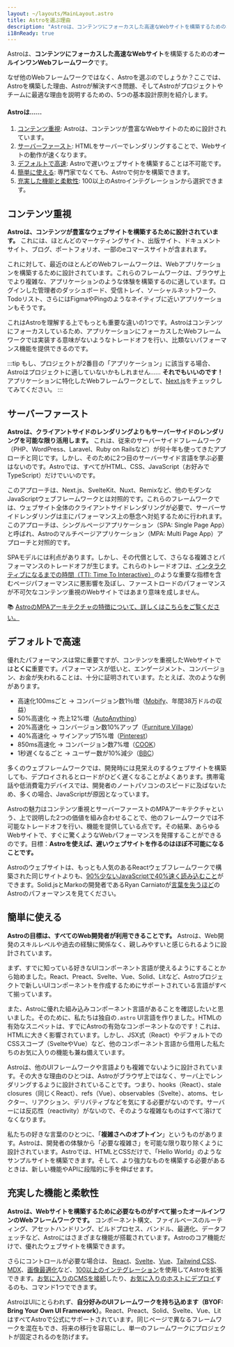 ```yaml
---
layout: ~/layouts/MainLayout.astro
title: Astroを選ぶ理由
description: "Astroは、コンテンツにフォーカスした高速なWebサイトを構築するためのオールインワンWebフレームワークです。詳しくはこちら。"
i18nReady: true
---
```


Astroは、**コンテンツにフォーカスした高速なWebサイト**を構築するための**オールインワンWebフレームワーク**です。

なぜ他のWebフレームワークではなく、Astroを選ぶのでしょうか？ここでは、Astroを構築した理由、Astroが解決すべき問題、そしてAstroがプロジェクトやチームに最適な理由を説明するための、5つの基本設計原則を紹介します。

#### Astroは……

1. [コンテンツ重視](#コンテンツ重視): Astroは、コンテンツが豊富なWebサイトのために設計されています。
2. [サーバーファースト](#サーバーファースト): HTMLをサーバーでレンダリングすることで、Webサイトの動作が速くなります。
3. [デフォルトで高速](#デフォルトで高速): Astroで遅いウェブサイトを構築することは不可能です。
4. [簡単に使える](#簡単に使える): 専門家でなくても、Astroで何かを構築できます。
5. [充実した機能と柔軟性](#充実した機能と柔軟性): 100以上のAstroインテグレーションから選択できます。


## コンテンツ重視

**Astroは、コンテンツが豊富なウェブサイトを構築するために設計されています。** これには、ほとんどのマーケティングサイト、出版サイト、ドキュメントサイト、ブログ、ポートフォリオ、一部のeコマースサイトが含まれます。

これに対して、最近のほとんどのWebフレームワークは、Webアプリケーションを構築するために設計されています。これらのフレームワークは、ブラウザ上でより複雑な、アプリケーションのような体験を構築するのに適しています。ログインした管理者のダッシュボード、受信トレイ、ソーシャルネットワーク、Todoリスト、さらにはFigmaやPingのようなネイティブに近いアプリケーションもそうです。

これはAstroを理解する上でもっとも重要な違いの1つです。Astroはコンテンツにフォーカスしているため、アプリケーションにフォーカスしたWebフレームワークでは実装する意味がないようなトレードオフを行い、比類ないパフォーマンス機能を提供できるのです。

:::tip
もし、プロジェクトが2番目の「アプリケーション」に該当する場合、Astroはプロジェクトに適していないかもしれません…… **それでもいいのです！** アプリケーションに特化したWebフレームワークとして、[Next.js](https://nextjs.org/)をチェックしてみてください。
:::


## サーバーファースト

**Astroは、クライアントサイドのレンダリングよりもサーバーサイドのレンダリングを可能な限り活用します。** これは、従来のサーバーサイドフレームワーク（PHP、WordPress、Laravel、Ruby on Railsなど）が何十年も使ってきたアプローチと同じです。しかし、そのために2つ目のサーバーサイド言語を学ぶ必要はないのです。Astroでは、すべてがHTML、CSS、JavaScript（お好みでTypeScript）だけでいいのです。

このアプローチは、Next.js、SvelteKit、Nuxt、Remixなど、他のモダンなJavaScriptウェブフレームワークとは対照的です。これらのフレームワークでは、ウェブサイト全体のクライアントサイドレンダリングが必要で、サーバーサイドレンダリングは主にパフォーマンス上の懸念へ対処するために行われます。このアプローチは、シングルページアプリケーション（SPA: Single Page App）と呼ばれ、Astroのマルチページアプリケーション（MPA: Multi Page App）アプローチと対照的です。

SPAモデルには利点があります。しかし、その代償として、さらなる複雑さとパフォーマンスのトレードオフが生じます。これらのトレードオフは、[インタラクティブになるまでの時間（TTI: Time To Interactive）](https://web.dev/interactive/)のような重要な指標を含むページパフォーマンスに悪影響を及ぼし、ファーストロードのパフォーマンスが不可欠なコンテンツ重視のWebサイトではあまり意味を成しません。

📚 [AstroのMPAアーキテクチャの特徴について、詳しくはこちらをご覧ください。](/ja/concepts/mpa-vs-spa/)


## デフォルトで高速

優れたパフォーマンスは常に重要ですが、コンテンツを重視したWebサイトでは**とくに**重要です。パフォーマンスが低いと、エンゲージメント、コンバージョン、お金が失われることは、十分に証明されています。たとえば、次のような例があります。

- 高速化100msごと → コンバージョン数1％増（[Mobify](https://web.dev/why-speed-matters/)、年間38万ドルの収益）
- 50%高速化 → 売上12%増（[AutoAnything](https://www.digitalcommerce360.com/2010/08/19/web-accelerator-revs-conversion-and-sales-autoanything/)）
- 20%高速化 → コンバージョン数10%アップ（[Furniture Village](https://www.thinkwithgoogle.com/intl/en-gb/marketing-strategies/app-and-mobile/furniture-village-and-greenlight-slash-page-load-times-boosting-user-experience/)）
- 40%高速化 → サインアップ15%増（[Pinterest](https://medium.com/pinterest-engineering/driving-user-growth-with-performance-improvements-cfc50dafadd7)）
- 850ms高速化 → コンバージョン数7%増（[COOK](https://web.dev/why-speed-matters/)）
- 1秒遅くなるごと → ユーザー数が10%減少（[BBC](https://www.creativebloq.com/features/how-the-bbc-builds-websites-that-scale)）

多くのウェブフレームワークでは、開発時には見栄えのするウェブサイトを構築しても、デプロイされるとロードがひどく遅くなることがよくあります。携帯電話や低消費電力デバイスでは、開発者のノートパソコンのスピードに及ばないため、多くの場合、JavaScriptが原因となっています。

Astroの魅力はコンテンツ重視とサーバーファーストのMPAアーキテクチャという、上で説明した2つの価値を組み合わせることで、他のフレームワークでは不可能なトレードオフを行い、機能を提供している点です。その結果、あらゆるWebサイトで、すぐに驚くようなWebパフォーマンスを発揮することができるのです。目標：**Astroを使えば、遅いウェブサイトを作るのはほぼ不可能になることです。**

Astroのウェブサイトは、もっとも人気のあるReactウェブフレームワークで構築された同じサイトよりも、[90%少ないJavaScriptで40%速く読み込むこと](https://twitter.com/t3dotgg/status/1437195415439360003)ができます。Solid.jsとMarkoの開発者であるRyan Carniatoが[言葉を失うほど](https://youtu.be/2ZEMb_H-LYE?t=8163)のAstroのパフォーマンスを見てください。


## 簡単に使える

**Astroの目標は、すべてのWeb開発者が利用できることです。** Astroは、Web開発のスキルレベルや過去の経験に関係なく、親しみやすいと感じられるように設計されています。

まず、すでに知っている好きなUIコンポーネント言語が使えるようにすることから始めました。React、Preact、Svelte、Vue、Solid、Litなど、Astroプロジェクトで新しいUIコンポーネントを作成するためにサポートされている言語がすべて揃っています。

また、Astroに優れた組み込みコンポーネント言語があることを確認したいと思いました。そのために、私たちは独自の`.astro` UI言語を作りました。HTMLの有効なスニペットは、すでにAstroの有効なコンポーネントなのです！これは、HTMLに大きく影響されています。しかし、JSX式（React）やデフォルトでのCSSスコープ（SvelteやVue）など、他のコンポーネント言語から借用した私たちのお気に入りの機能も兼ね備えています。

Astroは、他のUIフレームワークや言語よりも複雑でないように設計されています。その大きな理由のひとつは、Astroがブラウザ上ではなく、サーバ上でレンダリングするように設計されていることです。つまり、hooks（React）、stale closures（同じくReact）、refs（Vue）、observables（Svelte）、atoms、セレクター、リアクション、デリバティブなどを気にする必要がないのです。サーバーには反応性（reactivity）がないので、そのような複雑なものはすべて溶けてなくなります。

私たちの好きな言葉のひとつに、「**複雑さへのオプトイン**」というものがあります。Astroは、開発者の体験から「必要な複雑さ」を可能な限り取り除くように設計されています。Astroでは、HTMLとCSSだけで、「Hello World」のようなサンプルサイトを構築できます。そして、より強力なものを構築する必要があるときは、新しい機能やAPIに段階的に手を伸ばせます。


## 充実した機能と柔軟性

**Astroは、Webサイトを構築するために必要なものがすべて揃ったオールインワンのWebフレームワークです。** コンポーネント構文、ファイルベースのルーティング、アセットハンドリング、ビルドプロセス、バンドル、最適化、データフェッチなど、Astroにはさまざまな機能が搭載されています。Astroのコア機能だけで、優れたウェブサイトを構築できます。

さらにコントロールが必要な場合は、 [React](https://www.npmjs.com/package/@astrojs/react)、[Svelte](https://www.npmjs.com/package/@astrojs/svelte)、[Vue](https://www.npmjs.com/package/@astrojs/vue)、[Tailwind CSS](https://www.npmjs.com/package/@astrojs/tailwind)、[MDX](https://www.npmjs.com/package/@astrojs/mdx)、[画像最適化](https://www.npmjs.com/package/@astrojs/images)など、[100以上のインテグレーション](https://astro.build/integrations/)を使用してAstroを拡張できます。[お気に入りのCMSを接続](https://astro.build/integrations/)したり、[お気に入りのホストにデプロイ](/ja/guides/deploy/)するのも、コマンド1つでできます。

AstroはUIにとらわれず、**自分好みのUIフレームワークを持ち込めます（BYOF: Bring Your Own UI Framework）**。React、Preact、Solid、Svelte、Vue、LitはすべてAstroで公式にサポートされています。同じページで異なるフレームワークを混在もでき、将来の移行を容易にし、単一のフレームワークにプロジェクトが固定されるのを防げます。


<!-- Use your favorite UI framework with Astro, or mix-and-match UI components across different pages, websites, or even teams. You can even choose your UI framework component-by-component on each individual page for maximum flexibility with minimal committment. Astro also gives you a "Get out of (framework) jail free!" card, allowing you to convert your entire project incrementally, with no interruption to your site. -->

<!-- This has an added benefit for larger organizations: you can scale up the number of supported UI frameworks at your company without increasing the complexity of the server-side code. Every Astro site ships the same server runtime code, regardless of which UI frameworks you use. This greatly reduces the production complexity vs. running different sites built with Next.js, SvelteKit, and Nuxt. -->

<!-- 📚 TODO: Link to Multi-framework support?  -->

<!-- ## Fast by default -->

<!-- As we mentioned above, Astro builds fast websites. But our focus on performance isn't just on what's *possible* with Astro. We want good performance to be an *automatic default.*  -->

<!-- When we built Astro, we were fed up with web frameworks that *could* be fast in the right hands, but that otherwise felt slow to the average user who didn't know every option or best practice. We had a wild idea: you shouldn't even need to think about performance to build a fast site. Our goal was simple: **It should be incredibly difficult to build a slow website with Astro.** -->

<!-- This idea of fast-by-default has inspired plenty of other Astro design choices and default behaviors, other than Partial Hydration which was mentioned above. Your JavaScript and CSS are bundled by default. Your deployed server supports streaming HTML by default. THIRD THING??? DON"T FORGET TO DELETE THIS, FRED. (//`@astrojs/prefetch` maybe?//) As you build with Astro, you'll see how these design decisions shape how you work "in Astro."  -->

<!-- (// my thinking with this last line here is re: stated goal of priming the reader for thinking about how things work in Astro. With little nudges like this, the reader is more primed for THIS WORKS DIFFERENTLY AND I MIGHT HAVE TO ADJUST MY EXPECTATIONS //) -->



